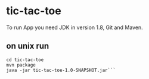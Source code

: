 # tic-tac-toe

To run App you need JDK in version 1.8, Git and Maven.

on unix run 
----
```git clone https://github.com/wereneke/tic-tac-toe.git
cd tic-tac-toe
mvn package
java -jar tic-tac-toe-1.0-SNAPSHOT.jar```
